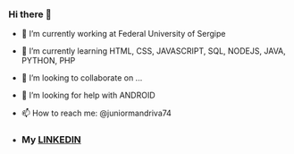 ### Hi there 👋

- 🔭 I’m currently working at Federal University of Sergipe
- 🌱 I’m currently learning HTML, CSS, JAVASCRIPT, SQL, NODEJS, JAVA, PYTHON, PHP
- 👯 I’m looking to collaborate on ...
- 🤔 I’m looking for help with ANDROID
- 📫 How to reach me: @juniormandriva74

- ### My [LINKEDIN](https://www.linkedin.com/in/junior-santos-0586/)

